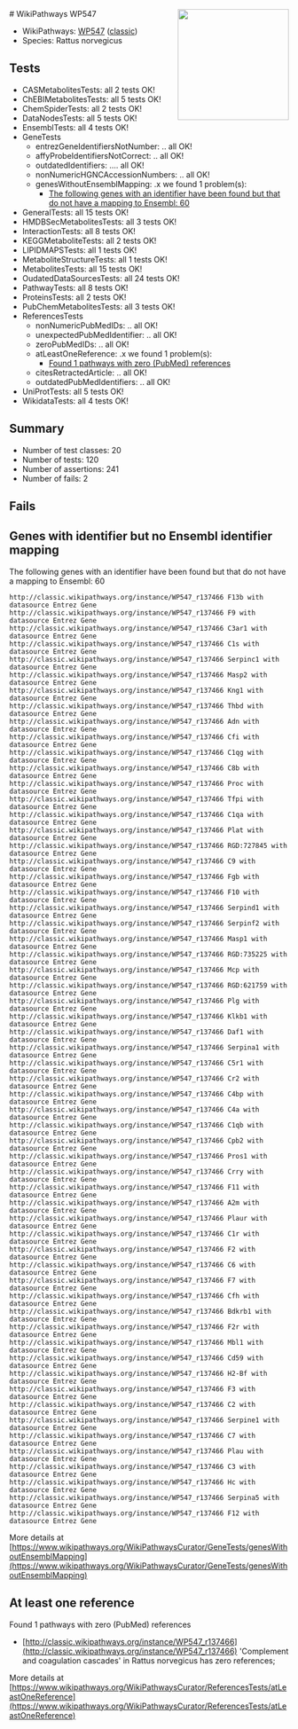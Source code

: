 <img style="float: right; width: 200px" src="https://upload.wikimedia.org/wikipedia/commons/thumb/8/83/Wplogo_with_text_500.png/640px-Wplogo_with_text_500.png" />
# WikiPathways WP547

* WikiPathways: [WP547](https://wikipathways.org/pathways/WP547) ([classic](https://classic.wikipathways.org/instance/WP547))
* Species: Rattus norvegicus
## Tests
* CASMetabolitesTests: all 2 tests OK!
* ChEBIMetabolitesTests: all 5 tests OK!
* ChemSpiderTests: all 2 tests OK!
* DataNodesTests: all 5 tests OK!
* EnsemblTests: all 4 tests OK!
* GeneTests
    * entrezGeneIdentifiersNotNumber: .. all OK!
    * affyProbeIdentifiersNotCorrect: .. all OK!
    * outdatedIdentifiers: .... all OK!
    * nonNumericHGNCAccessionNumbers: .. all OK!
    * genesWithoutEnsemblMapping: .x we found 1 problem(s):
        * [The following genes with an identifier have been found but that do not have a mapping to Ensembl: 60](#c4e543a8)
* GeneralTests: all 15 tests OK!
* HMDBSecMetabolitesTests: all 3 tests OK!
* InteractionTests: all 8 tests OK!
* KEGGMetaboliteTests: all 2 tests OK!
* LIPIDMAPSTests: all 1 tests OK!
* MetaboliteStructureTests: all 1 tests OK!
* MetabolitesTests: all 15 tests OK!
* OudatedDataSourcesTests: all 24 tests OK!
* PathwayTests: all 8 tests OK!
* ProteinsTests: all 2 tests OK!
* PubChemMetabolitesTests: all 3 tests OK!
* ReferencesTests
    * nonNumericPubMedIDs: .. all OK!
    * unexpectedPubMedIdentifier: .. all OK!
    * zeroPubMedIDs: .. all OK!
    * atLeastOneReference: .x we found 1 problem(s):
        * [Found 1 pathways with zero (PubMed) references](#d0a459f0)
    * citesRetractedArticle: .. all OK!
    * outdatedPubMedIdentifiers: .. all OK!
* UniProtTests: all 5 tests OK!
* WikidataTests: all 4 tests OK!


## Summary

* Number of test classes: 20
* Number of tests: 120
* Number of assertions: 241
* Number of fails: 2

## Fails

<a name="c4e543a8" />

## Genes with identifier but no Ensembl identifier mapping

The following genes with an identifier have been found but that do not have a mapping to Ensembl: 60
```
http://classic.wikipathways.org/instance/WP547_r137466 F13b with datasource Entrez Gene
http://classic.wikipathways.org/instance/WP547_r137466 F9 with datasource Entrez Gene
http://classic.wikipathways.org/instance/WP547_r137466 C3ar1 with datasource Entrez Gene
http://classic.wikipathways.org/instance/WP547_r137466 C1s with datasource Entrez Gene
http://classic.wikipathways.org/instance/WP547_r137466 Serpinc1 with datasource Entrez Gene
http://classic.wikipathways.org/instance/WP547_r137466 Masp2 with datasource Entrez Gene
http://classic.wikipathways.org/instance/WP547_r137466 Kng1 with datasource Entrez Gene
http://classic.wikipathways.org/instance/WP547_r137466 Thbd with datasource Entrez Gene
http://classic.wikipathways.org/instance/WP547_r137466 Adn with datasource Entrez Gene
http://classic.wikipathways.org/instance/WP547_r137466 Cfi with datasource Entrez Gene
http://classic.wikipathways.org/instance/WP547_r137466 C1qg with datasource Entrez Gene
http://classic.wikipathways.org/instance/WP547_r137466 C8b with datasource Entrez Gene
http://classic.wikipathways.org/instance/WP547_r137466 Proc with datasource Entrez Gene
http://classic.wikipathways.org/instance/WP547_r137466 Tfpi with datasource Entrez Gene
http://classic.wikipathways.org/instance/WP547_r137466 C1qa with datasource Entrez Gene
http://classic.wikipathways.org/instance/WP547_r137466 Plat with datasource Entrez Gene
http://classic.wikipathways.org/instance/WP547_r137466 RGD:727845 with datasource Entrez Gene
http://classic.wikipathways.org/instance/WP547_r137466 C9 with datasource Entrez Gene
http://classic.wikipathways.org/instance/WP547_r137466 Fgb with datasource Entrez Gene
http://classic.wikipathways.org/instance/WP547_r137466 F10 with datasource Entrez Gene
http://classic.wikipathways.org/instance/WP547_r137466 Serpind1 with datasource Entrez Gene
http://classic.wikipathways.org/instance/WP547_r137466 Serpinf2 with datasource Entrez Gene
http://classic.wikipathways.org/instance/WP547_r137466 Masp1 with datasource Entrez Gene
http://classic.wikipathways.org/instance/WP547_r137466 RGD:735225 with datasource Entrez Gene
http://classic.wikipathways.org/instance/WP547_r137466 Mcp with datasource Entrez Gene
http://classic.wikipathways.org/instance/WP547_r137466 RGD:621759 with datasource Entrez Gene
http://classic.wikipathways.org/instance/WP547_r137466 Plg with datasource Entrez Gene
http://classic.wikipathways.org/instance/WP547_r137466 Klkb1 with datasource Entrez Gene
http://classic.wikipathways.org/instance/WP547_r137466 Daf1 with datasource Entrez Gene
http://classic.wikipathways.org/instance/WP547_r137466 Serpina1 with datasource Entrez Gene
http://classic.wikipathways.org/instance/WP547_r137466 C5r1 with datasource Entrez Gene
http://classic.wikipathways.org/instance/WP547_r137466 Cr2 with datasource Entrez Gene
http://classic.wikipathways.org/instance/WP547_r137466 C4bp with datasource Entrez Gene
http://classic.wikipathways.org/instance/WP547_r137466 C4a with datasource Entrez Gene
http://classic.wikipathways.org/instance/WP547_r137466 C1qb with datasource Entrez Gene
http://classic.wikipathways.org/instance/WP547_r137466 Cpb2 with datasource Entrez Gene
http://classic.wikipathways.org/instance/WP547_r137466 Pros1 with datasource Entrez Gene
http://classic.wikipathways.org/instance/WP547_r137466 Crry with datasource Entrez Gene
http://classic.wikipathways.org/instance/WP547_r137466 F11 with datasource Entrez Gene
http://classic.wikipathways.org/instance/WP547_r137466 A2m with datasource Entrez Gene
http://classic.wikipathways.org/instance/WP547_r137466 Plaur with datasource Entrez Gene
http://classic.wikipathways.org/instance/WP547_r137466 C1r with datasource Entrez Gene
http://classic.wikipathways.org/instance/WP547_r137466 F2 with datasource Entrez Gene
http://classic.wikipathways.org/instance/WP547_r137466 C6 with datasource Entrez Gene
http://classic.wikipathways.org/instance/WP547_r137466 F7 with datasource Entrez Gene
http://classic.wikipathways.org/instance/WP547_r137466 Cfh with datasource Entrez Gene
http://classic.wikipathways.org/instance/WP547_r137466 Bdkrb1 with datasource Entrez Gene
http://classic.wikipathways.org/instance/WP547_r137466 F2r with datasource Entrez Gene
http://classic.wikipathways.org/instance/WP547_r137466 Mbl1 with datasource Entrez Gene
http://classic.wikipathways.org/instance/WP547_r137466 Cd59 with datasource Entrez Gene
http://classic.wikipathways.org/instance/WP547_r137466 H2-Bf with datasource Entrez Gene
http://classic.wikipathways.org/instance/WP547_r137466 F3 with datasource Entrez Gene
http://classic.wikipathways.org/instance/WP547_r137466 C2 with datasource Entrez Gene
http://classic.wikipathways.org/instance/WP547_r137466 Serpine1 with datasource Entrez Gene
http://classic.wikipathways.org/instance/WP547_r137466 C7 with datasource Entrez Gene
http://classic.wikipathways.org/instance/WP547_r137466 Plau with datasource Entrez Gene
http://classic.wikipathways.org/instance/WP547_r137466 C3 with datasource Entrez Gene
http://classic.wikipathways.org/instance/WP547_r137466 Hc with datasource Entrez Gene
http://classic.wikipathways.org/instance/WP547_r137466 Serpina5 with datasource Entrez Gene
http://classic.wikipathways.org/instance/WP547_r137466 F12 with datasource Entrez Gene
```

More details at [https://www.wikipathways.org/WikiPathwaysCurator/GeneTests/genesWithoutEnsemblMapping](https://www.wikipathways.org/WikiPathwaysCurator/GeneTests/genesWithoutEnsemblMapping)

<a name="d0a459f0" />

## At least one reference

Found 1 pathways with zero (PubMed) references

* [http://classic.wikipathways.org/instance/WP547_r137466](http://classic.wikipathways.org/instance/WP547_r137466) 'Complement and coagulation cascades' in Rattus norvegicus has zero references; 


More details at [https://www.wikipathways.org/WikiPathwaysCurator/ReferencesTests/atLeastOneReference](https://www.wikipathways.org/WikiPathwaysCurator/ReferencesTests/atLeastOneReference)

